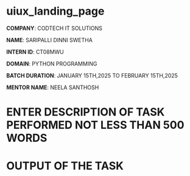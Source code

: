 # uiux_landing_page

**COMPANY**: CODTECH IT SOLUTIONS

**NAME**: SARIPALLI DINNI SWETHA

**INTERN ID**: CT08MWU

**DOMAIN**: PYTHON PROGRAMMING

**BATCH DURATION**: JANUARY 15TH,2025 TO FEBRUARY 15TH,2025

**MENTOR NAME**: NEELA SANTHOSH

# ENTER DESCRIPTION OF TASK PERFORMED NOT LESS THAN 500 WORDS


# OUTPUT OF THE TASK


